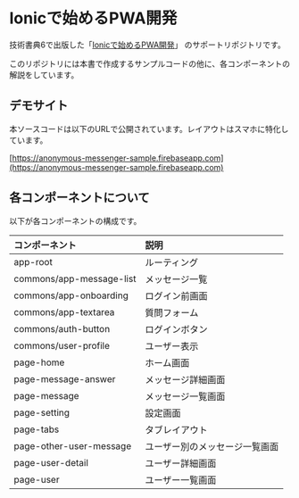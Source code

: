 # Ionicで始めるPWA開発

技術書典6で出版した「[Ionicで始めるPWA開発](https://techbookfest.org/event/tbf06/circle/34010001)」 のサポートリポジトリです。

このリポジトリには本書で作成するサンプルコードの他に、各コンポーネントの解説をしています。

## 

## デモサイト

本ソースコードは以下のURLで公開されています。レイアウトはスマホに特化しています。

[https://anonymous-messenger-sample.firebaseapp.com](https://anonymous-messenger-sample.firebaseapp.com)

## 各コンポーネントについて

以下が各コンポーネントの構成です。

| コンポーネント | 説明 |
| :--- | :--- |
| app-root | ルーティング |
| commons/app-message-list | メッセージ一覧 |
| commons/app-onboarding | ログイン前画面 |
| commons/app-textarea | 質問フォーム |
| commons/auth-button | ログインボタン |
| commons/user-profile | ユーザー表示 |
| page-home | ホーム画面 |
| page-message-answer | メッセージ詳細画面 |
| page-message | メッセージ一覧画面 |
| page-setting | 設定画面 |
| page-tabs | タブレイアウト |
| page-other-user-message | ユーザー別のメッセージ一覧画面 |
| page-user-detail | ユーザー詳細画面 |
| page-user | ユーザー一覧画面 |

## 
